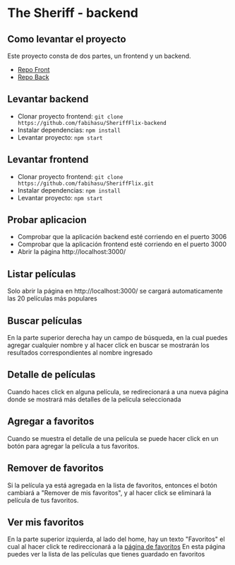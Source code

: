 # The Sheriff - backend

## Como levantar el proyecto

Este proyecto consta de dos partes, un frontend y un backend.

- [Repo Front](https://github.com/fabihasu/SheriffFlix)
- [Repo Back](https://github.com/fabihasu/SheriffFlix-backend)

## Levantar backend

- Clonar proyecto frontend:
  `git clone https://github.com/fabihasu/SheriffFlix-backend`
- Instalar dependencias:
  `npm install`
- Levantar proyecto: `npm start`

## Levantar frontend

- Clonar proyecto frontend:
  `git clone https://github.com/fabihasu/SheriffFlix.git`
- Instalar dependencias:
  `npm install`
- Levantar proyecto: `npm start`

## Probar aplicacion

- Comprobar que la aplicación backend esté corriendo en el puerto 3006
- Comprobar que la aplicación frontend esté corriendo en el puerto 3000
- Abrir la página http://localhost:3000/

## Listar películas

Solo abrir la página en http://localhost:3000/ se cargará automaticamente las 20 películas más populares

## Buscar películas

En la parte superior derecha hay un campo de búsqueda, en la cual puedes agregar cualquier nombre y al hacer click en buscar se mostrarán los resultados correspondientes al nombre ingresado

## Detalle de películas

Cuando haces click en alguna película, se redirecionará a una nueva página donde se mostrará más detalles de la película seleccionada

## Agregar a favoritos

Cuando se muestra el detalle de una película se puede hacer click en un botón para agregar la película a tus favoritos.

## Remover de favoritos

Si la película ya está agregada en la lista de favoritos, entonces el botón cambiará a "Remover de mis favoritos", y al hacer click se eliminará la película de tus favoritos.

## Ver mis favoritos

En la parte superior izquierda, al lado del home, hay un texto "Favoritos" el cual al hacer click te redireccionará a la [página de favoritos](http://localhost:3000/favorites)
En esta página puedes ver la lista de las películas que tienes guardado en favoritos
